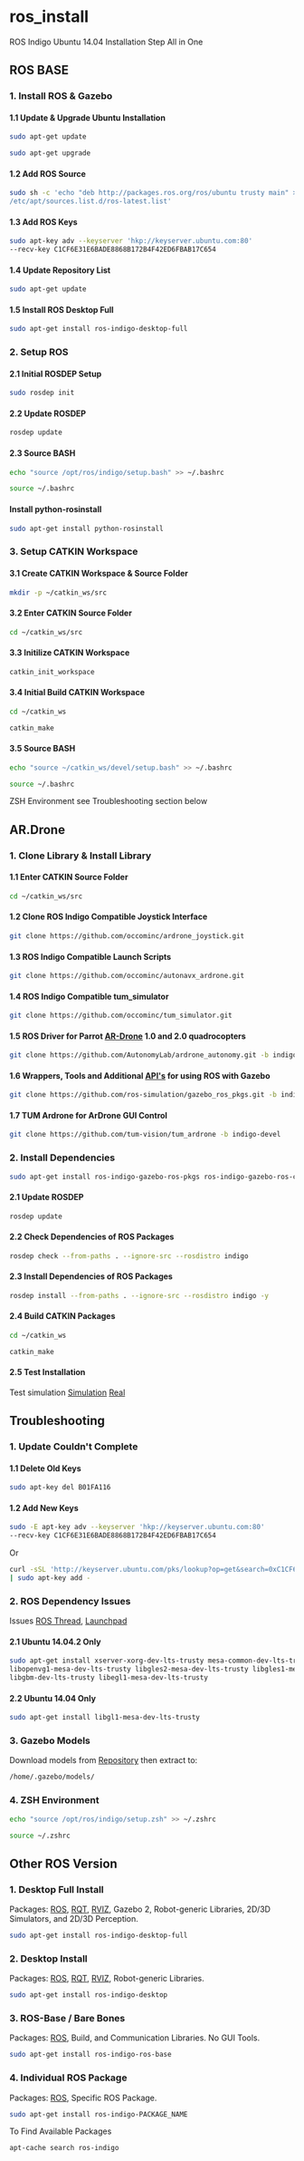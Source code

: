 # ros_install

ROS Indigo Ubuntu 14.04 Installation Step All in One

## ROS BASE

### 1. Install ROS & Gazebo

#### 1.1 Update & Upgrade Ubuntu Installation

```bash
sudo apt-get update
```

```bash
sudo apt-get upgrade
```

#### 1.2 Add ROS Source

```bash
sudo sh -c 'echo "deb http://packages.ros.org/ros/ubuntu trusty main" >
/etc/apt/sources.list.d/ros-latest.list'
```

#### 1.3 Add ROS Keys

```bash
sudo apt-key adv --keyserver 'hkp://keyserver.ubuntu.com:80'
--recv-key C1CF6E31E6BADE8868B172B4F42ED6FBAB17C654
```

#### 1.4 Update Repository List

```bash
sudo apt-get update
```

#### 1.5 Install ROS Desktop Full

```bash
sudo apt-get install ros-indigo-desktop-full
```

### 2. Setup ROS

#### 2.1 Initial ROSDEP Setup

```bash
sudo rosdep init
```

#### 2.2 Update ROSDEP

```bash
rosdep update
```

#### 2.3 Source BASH

```bash
echo "source /opt/ros/indigo/setup.bash" >> ~/.bashrc
```

```bash
source ~/.bashrc
```

#### Install python-rosinstall

```bash
sudo apt-get install python-rosinstall
```

### 3. Setup CATKIN Workspace

#### 3.1 Create CATKIN Workspace & Source Folder

```bash
mkdir -p ~/catkin_ws/src
```

#### 3.2 Enter CATKIN Source Folder

```bash
cd ~/catkin_ws/src
```

#### 3.3 Initilize CATKIN Workspace

```bash
catkin_init_workspace
```

#### 3.4 Initial Build CATKIN Workspace

```bash
cd ~/catkin_ws
```

```bash
catkin_make
```

#### 3.5 Source BASH

```bash
echo "source ~/catkin_ws/devel/setup.bash" >> ~/.bashrc
```

```bash
source ~/.bashrc
```

ZSH Environment see Troubleshooting section below

## AR.Drone

### 1. Clone Library & Install Library

#### 1.1 Enter CATKIN Source Folder

```bash
cd ~/catkin_ws/src
```

#### 1.2 Clone ROS Indigo Compatible Joystick Interface

```bash
git clone https://github.com/occominc/ardrone_joystick.git
```

#### 1.3 ROS Indigo Compatible Launch Scripts

```bash
git clone https://github.com/occominc/autonavx_ardrone.git
```

#### 1.4 ROS Indigo Compatible tum_simulator

```bash
git clone https://github.com/occominc/tum_simulator.git
```

#### 1.5 ROS Driver for Parrot [AR-Drone](http://wiki.ros.org/ardrone_autonomy) 1.0 and 2.0 quadrocopters

```bash
git clone https://github.com/AutonomyLab/ardrone_autonomy.git -b indigo-devel
```

#### 1.6 Wrappers, Tools and Additional [API's](http://wiki.ros.org/gazebo_ros_pkgs) for using ROS with Gazebo

```bash
git clone https://github.com/ros-simulation/gazebo_ros_pkgs.git -b indigo-devel
```

#### 1.7 TUM Ardrone for ArDrone GUI Control

```bash
git clone https://github.com/tum-vision/tum_ardrone -b indigo-devel
```

### 2. Install Dependencies

```bash
sudo apt-get install ros-indigo-gazebo-ros-pkgs ros-indigo-gazebo-ros-control
```

#### 2.1 Update ROSDEP

```bash
rosdep update
```

#### 2.2 Check Dependencies of ROS Packages

```bash
rosdep check --from-paths . --ignore-src --rosdistro indigo
```

#### 2.3 Install Dependencies of ROS Packages

```bash
rosdep install --from-paths . --ignore-src --rosdistro indigo -y
```

#### 2.4 Build CATKIN Packages

```bash
cd ~/catkin_ws
```

```bash
catkin_make
```

#### 2.5 Test Installation

Test simulation [Simulation](https://github.com/yanottamao/ardrone_gazebo_simulation) [Real](https://github.com/yanottamao/SKRIPSI)

## Troubleshooting

### 1. Update Couldn't Complete

#### 1.1 Delete Old Keys

```bash
sudo apt-key del B01FA116
```

#### 1.2 Add New Keys

```bash
sudo -E apt-key adv --keyserver 'hkp://keyserver.ubuntu.com:80'
--recv-key C1CF6E31E6BADE8868B172B4F42ED6FBAB17C654
```

Or

```bash
curl -sSL 'http://keyserver.ubuntu.com/pks/lookup?op=get&search=0xC1CF6E31E6BADE8868B172B4F42ED6FBAB17C654'
| sudo apt-key add -
```

### 2. ROS Dependency Issues

Issues [ROS Thread](https://answers.ros.org/question/203610/ubuntu-14042-unmet-dependencies-similar-for-14043/), [Launchpad](https://bugs.launchpad.net/ubuntu/trusty/+source/mesa/+bug/1424059)

#### 2.1 Ubuntu 14.04.2 Only

```bash
sudo apt-get install xserver-xorg-dev-lts-trusty mesa-common-dev-lts-trusty libxatracker-dev-lts-trusty
libopenvg1-mesa-dev-lts-trusty libgles2-mesa-dev-lts-trusty libgles1-mesa-dev-lts-trusty libgl1-mesa-dev-lts-trusty
libgbm-dev-lts-trusty libegl1-mesa-dev-lts-trusty
```

#### 2.2 Ubuntu 14.04 Only

```bash
sudo apt-get install libgl1-mesa-dev-lts-trusty
```

### 3. Gazebo Models

Download models from [Repository](bitbucket.org/osrf/gazebo_models/downloads/) then extract to:

```bash
/home/.gazebo/models/
```

### 4. ZSH Environment

```bash
echo "source /opt/ros/indigo/setup.zsh" >> ~/.zshrc
```

```bash
source ~/.zshrc
```

## Other ROS Version

### 1. Desktop Full Install

Packages: [ROS](http://wiki.ros.org/ros), [RQT](http://wiki.ros.org/rqt), [RVIZ](http://wiki.ros.org/rviz), Gazebo 2, Robot-generic Libraries, 2D/3D Simulators, and 2D/3D Perception.

```bash
sudo apt-get install ros-indigo-desktop-full
```

### 2. Desktop Install

Packages: [ROS](http://wiki.ros.org/ros), [RQT](http://wiki.ros.org/rqt), [RVIZ](http://wiki.ros.org/rviz), Robot-generic Libraries.

```bash
sudo apt-get install ros-indigo-desktop
```

### 3. ROS-Base / Bare Bones

Packages: [ROS](http://wiki.ros.org/ros), Build, and Communication Libraries. No GUI Tools.

```bash
sudo apt-get install ros-indigo-ros-base
```

### 4. Individual ROS Package

Packages: [ROS](http://wiki.ros.org/ros), Specific ROS Package.

```bash
sudo apt-get install ros-indigo-PACKAGE_NAME
```

To Find Available Packages

```bash
apt-cache search ros-indigo
```
